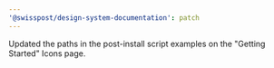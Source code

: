 ```yaml
---
'@swisspost/design-system-documentation': patch
---
```


Updated the paths in the post-install script examples on the "Getting Started" Icons page.
